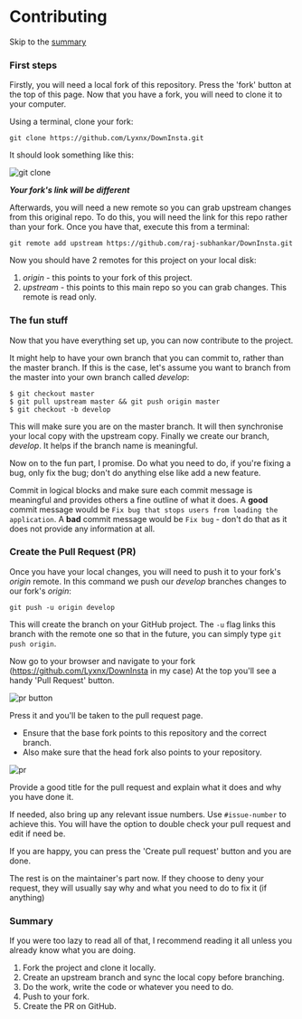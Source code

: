 # Contributing

Skip to the [summary](#summary)

### First steps

Firstly, you will need a local fork of this repository. Press the 'fork' button at the top of this page.
Now that you have a fork, you will need to clone it to your computer.

Using a terminal, clone your fork: 

`git clone https://github.com/Lyxnx/DownInsta.git`

It should look something like this:

![git clone](https://github.com/Lyxnx/DownInsta/raw/master/img/git-clone.png)

_**Your fork's link will be different**_

Afterwards, you will need a new remote so you can grab upstream changes from this original repo.
To do this, you will need the link for this repo rather than your fork. 
Once you have that, execute this from a terminal:

`git remote add upstream https://github.com/raj-subhankar/DownInsta.git`

Now you should have 2 remotes for this project on your local disk:
1. _origin_ - this points to your fork of this project.
2. _upstream_ - this points to this main repo so you can grab changes. This remote is read only.

### The fun stuff

Now that you have everything set up, you can now contribute to the project. 

It might help to have your own branch that you can commit to, rather than the master branch.
If this is the case, let's assume you want to branch from the master into your own branch 
called _develop_:

```
$ git checkout master
$ git pull upstream master && git push origin master
$ git checkout -b develop
```

This will make sure you are on the master branch. It will then synchronise your local copy with 
the upstream copy.
Finally we create our branch, _develop_. It helps if the branch name is meaningful.

Now on to the fun part, I promise.
Do what you need to do, if you're fixing a bug, only fix the bug; don't do anything else like 
add a new feature.

Commit in logical blocks and make sure each commit message is meaningful and provides others a
fine outline of what it does. A **good** commit message would be 
`Fix bug that stops users from loading the application`.
A **bad** commit message would be `Fix bug` - don't do that as it does not provide any information at all.

### Create the Pull Request (PR)

Once you have your local changes, you will need to push it to your fork's _origin_ remote.
In this command we push our _develop_ branches changes to our fork's _origin_:

`git push -u origin develop`

This will create the branch on your GitHub project. The `-u` flag links this branch with the remote
one so that in the future, you can simply type `git push origin`.

Now go to your browser and navigate to your fork (https://github.com/Lyxnx/DownInsta in my case)
At the top you'll see a handy 'Pull Request' button. 

![pr button](https://github.com/Lyxnx/DownInsta/raw/master/img/pr-button.png)

Press it and you'll be taken to the pull request page.

* Ensure that the base fork points to this repository and the correct branch.
* Also make sure that the head fork also points to your repository.

![pr](https://github.com/Lyxnx/DownInsta/raw/master/img/pr.png)

Provide a good title for the pull request and explain what it does and why you have done it.

If needed, also bring up any relevant issue numbers. Use `#issue-number` to achieve this.
You will have the option to double check your pull request and edit if need be.

If you are happy, you can press the 'Create pull request' button and you are done.

The rest is on the maintainer's part now. If they choose to deny your request, they will usually say why
and what you need to do to fix it (if anything)

### Summary

If you were too lazy to read all of that, I recommend reading it all unless you already know what you are doing.

1. Fork the project and clone it locally.
2. Create an upstream branch and sync the local copy before branching.
3. Do the work, write the code or whatever you need to do.
4. Push to your fork.
5. Create the PR on GitHub.